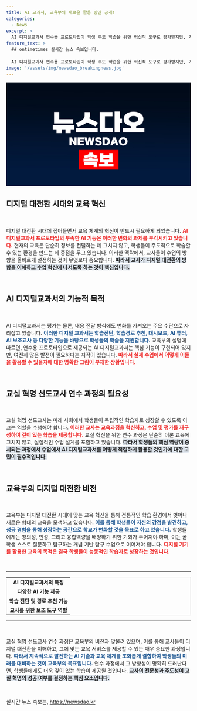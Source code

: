 ```yaml
---
title: AI 교과서, 교육부의 새로운 활용 방안 공개!
categories:
  - News
excerpt: >
  AI 디지털교과서 연수용 프로토타입이 학생 주도 학습을 위한 혁신적 도구로 평가받지만, 기능이 부족해 활용 방안이 모호하다는 우려가 제기됩니다. 과연 교실혁명을 이끌어낼 수 있을까요?
feature_text: >
  ## ontimetimes 실시간 뉴스 속보입니다.

  AI 디지털교과서 연수용 프로토타입이 학생 주도 학습을 위한 혁신적 도구로 평가받지만, 기능이 부족해 활용 방안이 모호하다는 우려가 제기됩니다. 과연 교실혁명을 이끌어낼 수 있을까요?
image: '/assets/img/newsdao_breakingnews.jpg'
---
```


<p><img src="/assets/img/newsdao_breakingnews.jpg" alt="ontimetimes 속보" /></p>

<h2 data-ke-size="size26">디지털 대전환 시대의 교육 혁신</h2>

<p data-ke-size="size16">&nbsp;</p>

<p>디지털 대전환 시대에 접어들면서 교육 체계의 혁신이 반드시 필요하게 되었습니다. <b><span style="color: #ee2323;">AI 디지털교과서 프로토타입의 부족한 AI 기능은 이러한 변화의 과제를 부각시키고 있습니다.</span></b> 현재의 교육은 단순히 정보를 전달하는 데 그치지 않고, 학생들이 주도적으로 학습할 수 있는 환경을 만드는 데 중점을 두고 있습니다. 이러한 맥락에서, 교사들이 수업의 방향을 올바르게 설정하는 것이 무엇보다 중요합니다. <b><span style="background-color: #21538527;">따라서 교사가 디지털 대전환의 방향을 이해하고 수업 혁신에 나서도록 하는 것이 핵심입니다.</span></b> </p>

<p data-ke-size="size16">&nbsp;</p>

<h2 data-ke-size="size26">AI 디지털교과서의 기능적 목적</h2>

<p data-ke-size="size16">&nbsp;</p>

<p>AI 디지털교과서는 평가는 물론, 내용 전달 방식에도 변화를 가져오는 주요 수단으로 자리잡고 있습니다. <b><span style="color: #1a5490;">이러한 디지털 교과서는 학습진단, 학습경로 추천, 대시보드, AI 튜터, AI 보조교사 등 다양한 기능을 바탕으로 학생들의 학습을 지원합니다.</span></b> 교육부의 설명에 따르면, 연수용 프로토타입으로 제공되는 AI 디지털교과서는 핵심 기능이 구현되어 있지만, 여전히 많은 발전이 필요하다는 지적이 있습니다. <b><span style="color: #ee2323;">따라서 실제 수업에서 어떻게 이들을 활용할 수 있을지에 대한 명확한 그림이 부재한 상황입니다.</span></b> </p>

<p data-ke-size="size16">&nbsp;</p>

<h2 data-ke-size="size26">교실 혁명 선도교사 연수 과정의 필요성</h2>

<p data-ke-size="size16">&nbsp;</p>

<p>교실 혁명 선도교사는 미래 사회에서 학생들이 독립적인 학습자로 성장할 수 있도록 이끄는 역할을 수행해야 합니다. <b><span style="color: #ee2323;">이러한 교사는 교육과정을 혁신하고, 수업 및 평가를 재구성하여 깊이 있는 학습을 제공합니다.</span></b> 교실 혁신을 위한 연수 과정은 단순히 이론 교육에 그치지 않고, 실질적인 수업 설계를 포함하고 있습니다. <b><span style="background-color: #21538527;">따라서 학생들의 핵심 역량이 중시되는 과정에서 수업에서 AI 디지털교과서를 어떻게 적절하게 활용할 것인가에 대한 고민이 필수적입니다.</span></b> </p>

<p data-ke-size="size16">&nbsp;</p>

<h2 data-ke-size="size26">교육부의 디지털 대전환 비전</h2>

<p data-ke-size="size16">&nbsp;</p>

<p>교육부는 디지털 대전환 시대에 맞는 교육 혁신을 통해 전통적인 학습 환경에서 벗어나 새로운 형태의 교육을 모색하고 있습니다. <b><span style="color: #1a5490;">이를 통해 학생들이 자신의 강점을 발견하고, 성공 경험을 통해 성장하는 공간으로 학교가 변화할 것을 목표로 하고 있습니다.</span></b> 학생들에게는 창의성, 인성, 그리고 융합역량을 배양하기 위한 기회가 주어져야 하며, 이는 곧 학생 스스로 질문하고 탐구하는 개념 기반 탐구 수업으로 이어져야 합니다. <b><span style="color: #ee2323;">디지털 기기를 활용한 교육의 목적은 결국 학생들이 능동적인 학습자로 성장하는 것입니다.</span></b> </p>

<p data-ke-size="size16">&nbsp;</p>

<hr>

<table style="width: 100%; border: 1px solid #ccc;">
    <tr>
        <td style="text-align: center; height: 17px;"><b>AI 디지털교과서의 특징</b></td>
    </tr>
    <tr>
        <td style="text-align: center; height: 17px;"><b>다양한 AI 기능 제공</b></td>
    </tr>
    <tr>
        <td style="text-align: center; height: 17px;"><b>학습 진단 및 경로 추천 기능</b></td>
    </tr>
    <tr>
        <td style="text-align: center; height: 17px;"><b>교사를 위한 보조 도구 역할</b></td>
    </tr>
</table>

<hr>

<p data-ke-size="size16">&nbsp;</p>

<p>교실 혁명 선도교사 연수 과정은 교육부의 비전과 맞물려 있으며, 이를 통해 교사들이 디지털 대전환을 이해하고, 그에 맞는 교육 서비스를 제공할 수 있는 매우 중요한 과정입니다. <b><span style="color: #1a5490;">따라서 지속적으로 발전하는 AI 기술과 교육 체계를 조화롭게 결합하여 학생들의 미래를 대비하는 것이 교육부의 목표입니다.</span></b> 연수 과정에서 그 방향성이 명확히 드러난다면, 학생들에게도 더욱 깊이 있는 학습이 제공될 것입니다. <b><span style="background-color: #21538527;">교사의 전문성과 주도성이 교실 혁명의 성공 여부를 결정하는 핵심 요소입니다.</span></b> </p>

<p data-ke-size="size16">&nbsp;</p>
실시간 뉴스 속보는, <a href="https://newsdao.kr" rel="dofollow">https://newsdao.kr</a>



